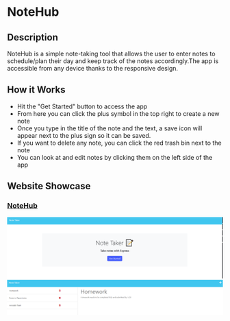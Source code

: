 # NoteHub

## Description
NoteHub is a simple note-taking tool that allows the user to enter notes to schedule/plan their day and keep track of the notes accordingly.The app is accessible from any device thanks to the responsive design.  
## How it Works

- Hit the "Get Started" button to access the app
- From here you can click the plus symbol in the top right to create a new note
- Once you type in the title of the note and the text, a save icon will appear next to the plus sign so it can be saved.
- If you want to delete any note, you can click the red trash bin next to the note
- You can look at and edit notes by clicking them on the left side of the app

## Website Showcase

### <ins>[NoteHub](https://boiling-citadel-94619.herokuapp.com/)</ins>

![App front page](./assets/noteTaker_1.PNG)
![App home page](./assets/noteTaker_2.PNG)